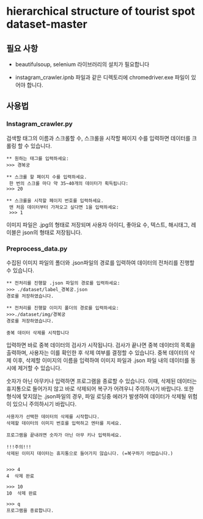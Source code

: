 # hierarchical structure of tourist spot dataset-master

## 필요 사항

* beautifulsoup, selenium 라이브러리의 설치가 필요합니다

* instagram_crawler.ipnb 파일과 같은 디렉토리에 
chromedriver.exe 파일이 있어야 합니다.

## 사용법

### Instagram_crawler.py
검색할 태그의 이름과 스크롤할 수, 스크롤을 시작할 페이지 수를 입력하면 데이터를 크롤링 할 수 있습니다.

	** 원하는 태그를 입력하세요: 
	>>> 경복궁

	** 스크롤 할 페이지 수를 입력하세요.
	 한 번의 스크롤 마다 약 35~40개의 데이터가 획득됩니다: 
	>>> 20

	** 스크롤을 시작할 페이지 번호를 입력하세요.
	 맨 처음 데이터부터 가져오고 싶다면 1을 입력하세요:
	 >>> 1

이미지 파일은 .jpg의 형태로 저장되며
사용자 아이디, 좋아요 수, 텍스트, 해시태그, 레이블은 json의 형태로 저장됩니다.

### Preprocess_data.py
수집된 이미지 파일의 폴더와 .json파일의 경로를 입력하여 데이터의 전처리를 진행할 수 있습니다.

	** 전처리를 진행할 .json 파일의 경로를 입력하세요:
	>>> ./dataset/label_경복궁.json
	경로를 저장하였습니다.

	** 전처리를 진행할 이미지 폴더의 경로를 입력하세요:
	>>>./dataset/img/경복궁
	경로를 저장하였습니다.

	중복 데이터 삭제를 시작합니다
	
입력하면 바로 중복 데이터의 검사가 시작됩니다. 검사가 끝나면 중복 데이터의 목록을 출력하며, 사용자는 이를 확인한 후 삭제 여부를 결정할 수 있습니다.
중복 데이터의 삭제 이후, 삭제할 이미지의 이름을 입력하여 이미지 파일과 .json 파일 내의 데이터를 동시에 제거할 수 있습니다.

숫자가 아닌 아무키나 입력하면 프로그램을 종료할 수 있습니다.
이때, 삭제된 데이터는 휴지통으로 들어가지 않고 바로 삭제되어 복구가 어려우니 주의하시기 바랍니다.
또한 형식에 맞지않는 .json파일의 경우, 파일 로딩중 에러가 발생하여 데이터가 삭제될 위험이 있으니 주의하시기 바랍니다.
	
	사용자가 선택한 데이터의 삭제를 시작합니다.
	삭제할 데이터의 이미지 번호를 입력하고 엔터를 치세요.

	프로그램을 끝내려면 숫자가 아닌 아무 키나 입력하세요.

	!!!주의!!!
	삭제된 이미지 데이터는 휴지통으로 들어가지 않습니다. (=복구하기 어렵습니다.)


	>>> 4
	4  삭제 완료

	>>> 10
	10  삭제 완료

	>>> q
	프로그램을 종료합니다.
